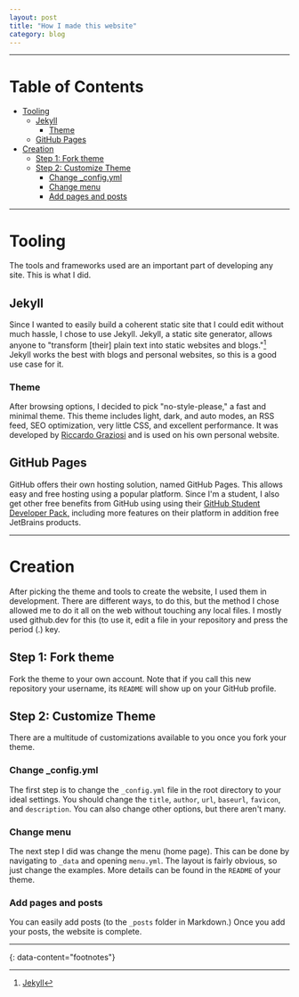 ```yaml
---
layout: post
title: "How I made this website"
category: blog
---
```

___
# Table of Contents
- [Tooling](#tooling)
   * [Jekyll](#jekyll)
      + [Theme](#theme)
   * [GitHub Pages](#github-pages)
- [Creation](#creation)
   * [Step 1: Fork theme](#step-1-fork-theme)
   * [Step 2: Customize Theme](#step-2-customize-theme)
      + [Change _config.yml](#change-_configyml)
      + [Change menu](#change-menu)
      + [Add pages and posts](#add-pages-and-posts)

___

# Tooling
The tools and frameworks used are an important part of developing any site. This is what I did.

## Jekyll
Since I wanted to easily build a coherent static site that I could edit without much hassle, I chose to use Jekyll. Jekyll, a static site generator, allows anyone to "transform [their] plain text into static websites and blogs."[^1] Jekyll works the best with blogs and personal websites, so this is a good use case for it.
### Theme
After browsing options, I decided to pick "no-style-please," a fast and minimal theme. This theme includes light, dark, and auto modes, an RSS feed, SEO optimization, very little CSS, and excellent performance. It was developed by [Riccardo Graziosi](https://riggraz.dev) and is used on his own personal website. 

## GitHub Pages
GitHub offers their own hosting solution, named GitHub Pages. This allows easy and free hosting using a popular platform. Since I'm a student, I also get other free benefits from GitHub using using their [GitHub Student Developer Pack,](https://education.github.com/pack) including more features on their platform in addition free JetBrains products. 
___
# Creation
After picking the theme and tools to create the website, I used them in development. There are different ways, to do this, but the method I chose allowed me to do it all on the web without touching any local files. I mostly used github.dev for this (to use it, edit a file in your repository and press the period (.) key. 
## Step 1: Fork theme

Fork the theme to your own account. Note that if you call this new repository your username, its `README` will show up on your GitHub profile. 

## Step 2: Customize Theme
There are a multitude of customizations available to you once you fork your theme. 
### Change _config.yml
The first step is to change the `_config.yml` file in the root directory to your ideal settings. You should change the `title`, `author`, `url`, `baseurl`, `favicon`, and `description`. You can also change other options, but there aren't many. 
### Change menu
The next step I did was change the menu (home page). This can be done by navigating to `_data` and opening `menu.yml`. The layout is fairly obvious, so just change the examples. More details can be found in the `README` of your theme. 
### Add pages and posts
You can easily add posts (to the `_posts` folder in Markdown.) Once you add your posts, the website is complete. 

___
{: data-content="footnotes"}

[^1]: [Jekyll](https://jekyllrb.com)
